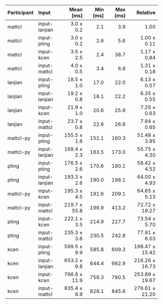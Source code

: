 | Participant | Input | Mean [ms] | Min [ms] | Max [ms] | Relative |
|:---|:---|---:|---:|---:|---:|
| mattcl | input-lanjian | 3.0 ± 0.2 | 2.1 | 3.9 | 1.00 |
| mattcl | input-pting | 3.0 ± 0.2 | 2.6 | 5.6 | 1.00 ± 0.11 |
| mattcl | input-kcen | 3.5 ± 2.5 | 2.4 | 38.7 | 1.17 ± 0.84 |
| mattcl | input-mattcl | 4.0 ± 0.5 | 3.4 | 6.8 | 1.31 ± 0.18 |
| lanjian | input-pting | 18.5 ± 1.0 | 17.0 | 22.0 | 6.13 ± 0.57 |
| lanjian | input-lanjian | 19.2 ± 0.8 | 18.1 | 22.2 | 6.35 ± 0.55 |
| lanjian | input-kcen | 21.9 ± 1.0 | 20.6 | 25.9 | 7.25 ± 0.63 |
| lanjian | input-mattcl | 23.7 ± 0.8 | 22.6 | 26.8 | 7.84 ± 0.65 |
| mattcl-py | input-pting | 155.5 ± 1.8 | 152.1 | 160.3 | 51.48 ± 3.95 |
| mattcl-py | input-lanjian | 168.4 ± 2.3 | 163.5 | 173.0 | 55.75 ± 4.30 |
| pting | input-pting | 176.5 ± 2.6 | 170.6 | 180.1 | 58.42 ± 4.52 |
| pting | input-lanjian | 193.3 ± 2.6 | 190.0 | 198.1 | 64.00 ± 4.93 |
| mattcl-py | input-kcen | 195.3 ± 4.5 | 191.6 | 209.1 | 64.65 ± 5.13 |
| mattcl-py | input-mattcl | 219.7 ± 55.8 | 199.9 | 413.2 | 72.72 ± 19.27 |
| pting | input-kcen | 222.1 ± 3.5 | 214.9 | 227.7 | 73.54 ± 5.70 |
| pting | input-mattcl | 235.3 ± 3.6 | 230.5 | 242.8 | 77.91 ± 6.03 |
| kcen | input-pting | 599.5 ± 9.9 | 585.8 | 609.3 | 198.47 ± 15.42 |
| kcen | input-lanjian | 653.2 ± 9.8 | 644.4 | 662.9 | 216.26 ± 16.73 |
| kcen | input-kcen | 766.8 ± 11.9 | 759.3 | 780.5 | 253.89 ± 19.67 |
| kcen | input-mattcl | 835.4 ± 8.9 | 829.1 | 845.6 | 276.61 ± 21.20 |

